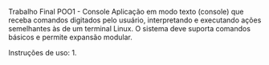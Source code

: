 Trabalho Final POO1 - Console
Aplicação em modo texto (console) que receba comandos digitados
pelo usuário, interpretando e executando ações semelhantes às de um terminal
Linux. O sistema deve suporta comandos básicos e permite expansão modular.


Instruções de uso:
1.
